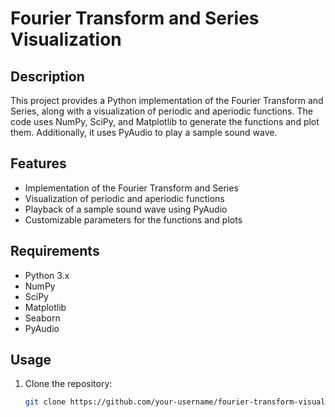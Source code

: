 # Fourier Transform and Series Visualization

## Description

This project provides a Python implementation of the Fourier Transform and Series, along with a visualization of periodic and aperiodic functions. 
The code uses NumPy, SciPy, and Matplotlib to generate the functions and plot them. Additionally, it uses PyAudio to play a sample sound wave.

## Features

- Implementation of the Fourier Transform and Series
- Visualization of periodic and aperiodic functions
- Playback of a sample sound wave using PyAudio
- Customizable parameters for the functions and plots

## Requirements

- Python 3.x
- NumPy
- SciPy
- Matplotlib
- Seaborn
- PyAudio

## Usage

1. Clone the repository:
   ```bash
   git clone https://github.com/your-username/fourier-transform-visualization.git
